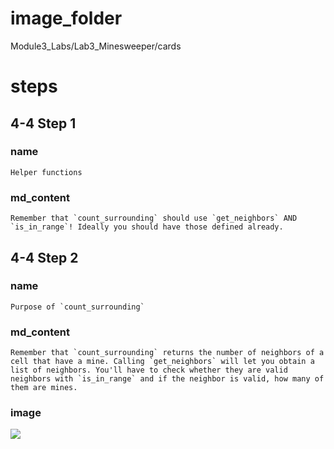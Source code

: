 # image_folder
Module3_Labs/Lab3_Minesweeper/cards

# steps
## 4-4 Step 1
### name
```
Helper functions
```
### md_content
```
Remember that `count_surrounding` should use `get_neighbors` AND `is_in_range`! Ideally you should have those defined already. 
```
## 4-4 Step 2
### name
```
Purpose of `count_surrounding`
```
### md_content
```
Remember that `count_surrounding` returns the number of neighbors of a cell that have a mine. Calling `get_neighbors` will let you obtain a list of neighbors. You'll have to check whether they are valid neighbors with `is_in_range` and if the neighbor is valid, how many of them are mines. 
```

### image
<img src="https://media.gettyimages.com/photos/side-view-of-man-using-recreational-metal-detector-at-horsey-beach-picture-id966240278?s=612x612">